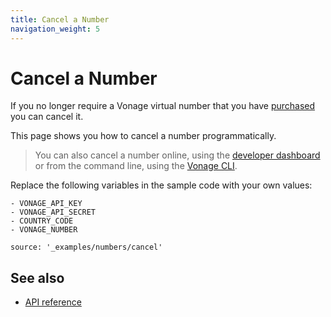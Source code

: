 ```yaml
---
title: Cancel a Number
navigation_weight: 5
---
```


# Cancel a Number

If you no longer require a Vonage virtual number that you have [purchased]() you can cancel it.

This page shows you how to cancel a number programmatically.

> You can also cancel a number online, using the [developer dashboard](https://dashboard.nexmo.com/your-numbers) or from the command line, using the [Vonage CLI](https://github.com/vonage/vonage-cli#cancelling-a-number).

Replace the following variables in the sample code with your own values:

```snippet_variables
- VONAGE_API_KEY
- VONAGE_API_SECRET
- COUNTRY_CODE
- VONAGE_NUMBER
```

```code_snippets
source: '_examples/numbers/cancel'
```

## See also

* [API reference](/api/numbers)